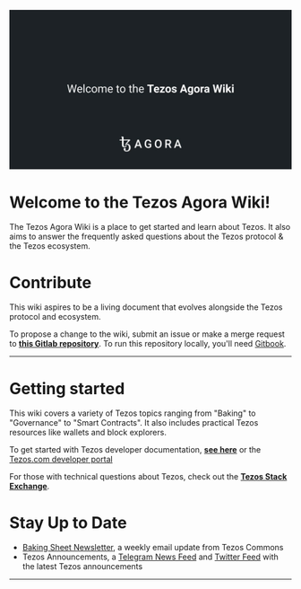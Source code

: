 ![](welcomebanner.jpg)

# Welcome to the Tezos Agora Wiki!

The Tezos Agora Wiki is a place to get started and learn about Tezos. It also aims to answer the frequently asked questions about the Tezos protocol & the Tezos ecosystem.

# Contribute

This wiki aspires to be a living document that evolves alongside the Tezos protocol and ecosystem.

To propose a change to the wiki, submit an issue or make a merge request to [**this Gitlab repository**](https://gitlab.com/tezosagora/tezos-wiki). To run this repository locally, you'll need [Gitbook](https://github.com/GitbookIO/gitbook/blob/master/docs/setup.md).

---
# Getting started
This wiki covers a variety of Tezos topics ranging from "Baking" to "Governance" to "Smart Contracts". It also includes practical Tezos resources like wallets and block explorers.

To get started with Tezos developer documentation, [**see here**](http://tezos.gitlab.io/) or the [Tezos.com developer portal](https://developers.tezos.com)

For those with technical questions about Tezos, check out the [**Tezos Stack Exchange**](https://tezos.stackexchange.com/).

# Stay Up to Date

- [Baking Sheet Newsletter](http://bakingsheet.tezoscommons.org), a weekly email update from Tezos Commons
- Tezos Announcements, a [Telegram News Feed](https://t.me/TezosAnnouncements) and [Twitter Feed](https://twitter.com/tezosbulletin) with the latest Tezos announcements

----

[ci]: https://about.gitlab.com/gitlab-ci/
[GitBook]: https://www.gitbook.com/
[host the book]: https://gitlab.com/pages/gitbook/tree/pages
[install]: http://toolchain.gitbook.com/setup.html
[documentation]: http://toolchain.gitbook.com
[userpages]: https://docs.gitlab.com/ce/user/project/pages/introduction.html#user-or-group-pages
[projpages]: https://docs.gitlab.com/ce/user/project/pages/introduction.html#project-pages

